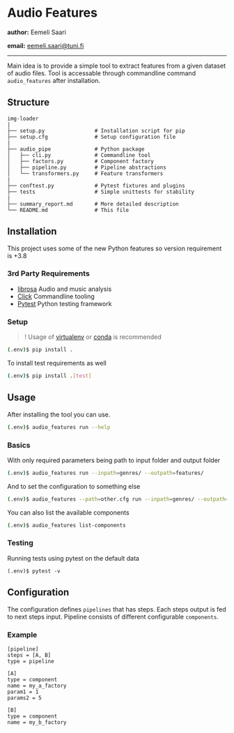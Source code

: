 # Audio Features

**author:** Eemeli Saari

**email:** eemeli.saari@tuni.fi

---

Main idea is to provide a simple tool to extract features from a given dataset of audio files. Tool is accessable through commandline command `audio_features` after installation.

## Structure

```
img-loader
|
├── setup.py                # Installation script for pip
├── setup.cfg               # Setup configuration file
|
├── audio_pipe              # Python package
│   ├── cli.py              # Commandline tool
│   ├── factors.py          # Component factory
│   ├── pipeline.py         # Pipeline abstractions
│   └── transformers.py     # Feature transformers
|
├── conftest.py             # Pytest fixtures and plugins
├── tests                   # Simple unittests for stability
|
├── summary_report.md       # More detailed description
└── README.md               # This file
```

## Installation

This project uses some of the new Python features so version requirement is +3.8

### 3rd Party Requirements

- [librosa](https://librosa.org/doc/latest/index.html) Audio and music analysis
- [Click](https://click.palletsprojects.com/en/8.0.x/) Commandline tooling
- [Pytest](https://docs.pytest.org/en/6.2.x/) Python testing framework

### Setup

> ! Usage of [virtualenv](https://docs.python.org/3/tutorial/venv.html) or [conda](https://docs.conda.io/en/latest/) is recommended

```bash
(.env)$ pip install .
```

To install test requirements as well

```bash
(.env)$ pip install .[test]
```

## Usage

After installing the tool you can use.

```bash
(.env)$ audio_features run --help
```

### Basics

With only required parameters being path to input folder and output folder

```bash
(.env)$ audio_features run --inpath=genres/ --outpath=features/
```

And to set the configuration to something else

```bash
(.env)$ audio_features --path=other.cfg run --inpath=genres/ --outpath=features/
```

You can also list the available components

```bash
(.env)$ audio_features list-components
```

### Testing

Running tests using pytest on the default data

```
(.env)$ pytest -v
```

## Configuration

The configuration defines `pipelines` that has steps. Each steps output is fed to next steps input. Pipeline consists of different configurable `components`.

### Example

```apacheconf
[pipeline]
steps = [A, B]
type = pipeline

[A]
type = component
name = my_a_factory
param1 = 1
params2 = 5

[B]
type = component
name = my_b_factory
```
